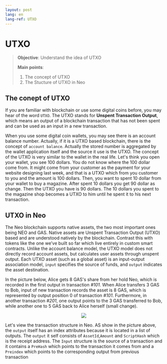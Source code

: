 ```yaml
---
layout: post
lang: en
lang-ref: UTXO
---
```


# UTXO

>
> **Objective**:  Understand the idea of UTXO
>
> **Main points**:
>
> 1. The concept of UTXO
> 2. The Stucture of UTXO in Neo
>
>

## The conept of UTXO

If you are familiar with blockchain or use some digital coins before, you may hear of the word `UTXO`. The UTXO stands for **Unspent Transaction Output**, which means an output of a blockchain transaction that has not been spent and can be used as an input in a new transaction.

When you use some digital coin wallets, you may see there is an account balance number. Actually, if it is a UTXO based blockchain, there is the concept of `account balance`. Actually the stored number is aggregated by the wallet application itself and the source it use is the UTXO. The concept of the UTXO is very similar to the wallet in the real life. Let's think you open your wallet, you see 100 dollars. You do not know where the 100 dollar come from. It might come from your customer as the payment for your website designing last week, and that is a UTXO which from you customer to you and the amount is 100 dollars. Then, you want  to spent 10 dollar from your wallet to buy a magazine. After spent 10 dollars you get 90 dollar as change. Then the UTXO you have is 90 dollars. The 10 dollars you spent to the magazine shop becomes a UTXO to him until he spent it to his next transaction.


## UTXO in Neo

The Neo blockchain supports native assets, the two most important ones being NEO and GAS. Native assets are Unspent Transaction Output (UTXO) based and are understood natively by the blockchain. Contrast this with tokens like the one we’ve built so far which live entirely in custom smart contracts. Unlike the account balance model, the UTXO model does not directly record account assets, but calculates user assets through unspent output. Each UTXO asset (such as a global asset) is an input-output association model, `input` specifies the source of funds, and `output` indicates the asset destination.

In the picture below, Alice gets 8 GAS's share from her hold Neo, which is recorded in the first output in transaction *#101*. When Alice transfers 3 GAS to Bob, input of new transaction records the asset is 8 GAS, which is represented by output position 0 of transaction *#101*. Furthermore, in another transaction *#201*, one output points to the 3 GAS transferred to Bob, while another one to 5 GAS back to Alice herself (small change).

<p align="center">
    <img src="https://docs.neo.org/developerguide/en/images/blockchain/utxo_en.jpg"/>
</p>

Let's view the transaction structure in Neo. AS show in the picture above, the `output` itself has an index attributes because it is located in a list of outputs. The `output` it self consists of `AssetId`,`Amount` and `ScriptHash` which is the receipt address. The `Input` structure is the source of a transaction and it contains a `PreHash` which points to the transaction it comes from and a `Preindex` which points to the corresponding output from previous transaction
